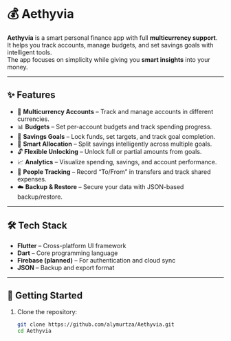 # 💰 Aethyvia

**Aethyvia** is a smart personal finance app with full **multicurrency support**.  
It helps you track accounts, manage budgets, and set savings goals with intelligent tools.  
The app focuses on simplicity while giving you **smart insights** into your money.

---

## ✨ Features

- 🔄 **Multicurrency Accounts** – Track and manage accounts in different currencies.  
- 📊 **Budgets** – Set per-account budgets and track spending progress.  
- 🎯 **Savings Goals** – Lock funds, set targets, and track goal completion.  
- 🧠 **Smart Allocation** – Split savings intelligently across multiple goals.  
- 🔓 **Flexible Unlocking** – Unlock full or partial amounts from goals.  
- 📈 **Analytics** – Visualize spending, savings, and account performance.  
- 👥 **People Tracking** – Record “To/From” in transfers and track shared expenses.  
- ☁️ **Backup & Restore** – Secure your data with JSON-based backup/restore.  

---

## 🛠️ Tech Stack

- **Flutter** – Cross-platform UI framework  
- **Dart** – Core programming language  
- **Firebase (planned)** – For authentication and cloud sync  
- **JSON** – Backup and export format  

---

## 🚀 Getting Started

1. Clone the repository:
   ```bash
   git clone https://github.com/alymurtza/Aethyvia.git
   cd Aethyvia
